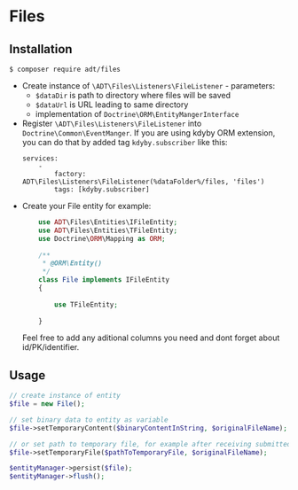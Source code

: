 Files
=========

Installation
---------

`$ composer require adt/files`

* Create instance of `\ADT\Files\Listeners\FileListener` - parameters:
    * `$dataDir` is path to directory where files will be saved
    * `$dataUrl` is URL leading to same directory
    * implementation of `Doctrine\ORM\EntityMangerInterface`
* Register `\ADT\Files\Listeners\FileListener` into `Doctrine\Common\EventManger`. 
    If you are using kdyby ORM extension, you can do that by added tag `kdyby.subscriber` like this:
    ```
    services:
        -
            factory: ADT\Files\Listeners\FileListener(%dataFolder%/files, 'files')
            tags: [kdyby.subscriber]
    ```   
* Create your File entity for example:
    ```php
        use ADT\Files\Entities\IFileEntity;
        use ADT\Files\Entities\TFileEntity;
        use Doctrine\ORM\Mapping as ORM;
        
        /**
         * @ORM\Entity()
         */
        class File implements IFileEntity
        {
        
            use TFileEntity;
        
        }
    ``` 
    Feel free to add any aditional columns you need and dont forget about id/PK/identifier.

Usage
---------

```php
// create instance of entity
$file = new File();

// set binary data to entity as variable 
$file->setTemporaryContent($binaryContentInString, $originalFileName);

// or set path to temporary file, for example after receiving submitted form with file input 
$file->setTemporaryFile($pathToTemporaryFile, $originalFileName);

$entityManager->persist($file);
$entityManager->flush();
```
